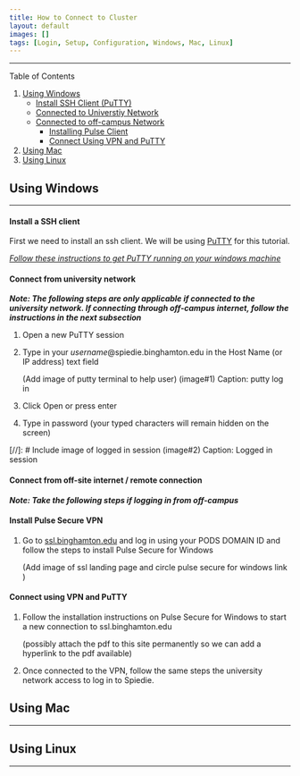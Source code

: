```yaml
---
title: How to Connect to Cluster
layout: default
images: []
tags: [Login, Setup, Configuration, Windows, Mac, Linux]
---
```


***


 Table of Contents  

 1. [Using Windows](#using_windows)  
     * [Install SSH Client \(PuTTY\)](#windows_ssh) 
     * [Connected to Universtiy Network](#windows_connect)  
     * [Connected to off-campus Network](#windows_off_campus)  
         * [Installing Pulse Client ](#windows_vpn)
         * [Connect Using VPN and PuTTY](#windows_vpn_connect)
 2. [Using Mac](#using_mac)
 3. [Using Linux](#using_linux)  


## <a name="using_windows"></a> Using Windows
***

#### <a name="windows_ssh"> </a>Install a SSH client

First we need to install an ssh client. We will be using [PuTTY](https://www.putty.org) for this tutorial. 

*[Follow these instructions to get PuTTY running on your windows machine](https://www.ssh.com/ssh/putty/windows/install)*
   

#### <a name="windows_connect"> </a>Connect from university network 

***Note: The following steps are only applicable if connected to the university network. If connecting through off-campus internet, follow the instructions in the next subsection***

1. Open a new PuTTY session
2. Type in your *username*@spiedie.binghamton.edu in the Host Name (or IP address) text field 
	
	(Add image of putty terminal to help user)
	(image#1)
	Caption: putty log in
3. Click Open or press enter
4. Type in password (your typed characters will remain hidden on the screen)


[//]: # Include image of logged in session
(image#2)
Caption: Logged in session 

#### <a name="windows_off_campus"></a>Connect from off-site internet / remote connection 

***Note: Take the following steps if logging in from off-campus***

#### <a name="windwos_vpn"></a> Install Pulse Secure VPN

1. Go to [ssl.binghamton.edu]( https:ssl.binghamton.edu) and log in using your PODS DOMAIN ID and follow the steps to install Pulse Secure for Windows 

	(Add image of ssl landing page and circle pulse secure for windows link	)

#### <a name="windows_vpn_connect"> </a>Connect using VPN and PuTTY

1. Follow the installation instructions on Pulse Secure for Windows to start a new connection to ssl.binghamton.edu

	(possibly attach the pdf to this site permanently so we can add a hyperlink to the pdf available)
2. Once connected to the VPN, follow the same steps the university network access to log in to Spiedie. 


## <a name="using_mac"> </a> Using Mac

***



##  <a name="using_linux"> </a> Using Linux

***
